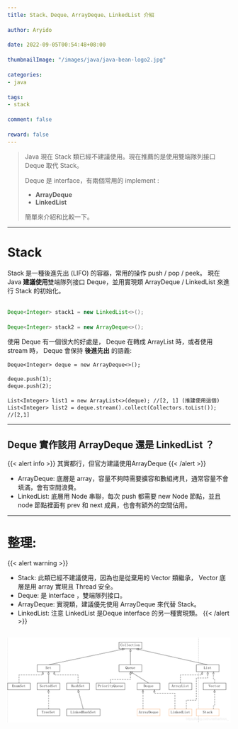 ```yaml
---
title: Stack、Deque、ArrayDeque、LinkedList 介紹

author: Aryido

date: 2022-09-05T00:54:48+08:00

thumbnailImage: "/images/java/java-bean-logo2.jpg"

categories:
- java

tags:
- stack

comment: false

reward: false
---
```

<!--BODY-->
> Java 現在 Stack 類已經不建議使用。現在推薦的是使用雙端隊列接口 Deque 取代 Stack。
>
> Deque 是 interface，有兩個常用的 implement :
> - **ArrayDeque**
> - **LinkedList**
>
> 簡單來介紹和比較一下。

<!--more-->

---

# Stack
Stack 是一種後進先出 (LIFO) 的容器，常用的操作 push / pop / peek。 現在 Java **建議使用**雙端隊列接口 Deque，並用實現類 ArrayDeque / LinkedList 來進行 Stack 的初始化。

```java

Deque<Integer> stack1 = new LinkedList<>();

Deque<Integer> stack2 = new ArrayDeque<>();

```

使用 Deque 有一個很大的好處是， Deque 在轉成 ArrayList 時，或者使用 stream 時， Deque 會保持 **後進先出** 的語義:
```
Deque<Integer> deque = new ArrayDeque<>();

deque.push(1);
deque.push(2);

List<Integer> list1 = new ArrayList<>(deque); //[2, 1] (推建使用這個)
List<Integer> list2 = deque.stream().collect(Collectors.toList()); //[2,1]

```

---

## Deque 實作該用 ArrayDeque 還是 LinkedList ？

{{< alert info >}}
其實都行，但官方建議使用ArrayDeque
{{< /alert >}}

- ArrayDeque: 底層是 array，容量不夠時需要擴容和數組拷貝，通常容量不會填滿，會有空間浪費。
- LinkedList: 底層用 Node 串聯，每次 push 都需要 new Node 節點，並且 node 節點裡面有 prev 和 next 成員，也會有額外的空間佔用。

---

# 整理:
{{< alert warning >}}
- Stack: 此類已經不建議使用，因為也是從棄用的 Vector 類繼承， Vector 底層是用 array 實現且 Thread 安全。
- Deque: 是 interface ，雙端隊列接口。
- ArrayDeque: 實現類，建議優先使用 ArrayDeque 來代替 Stack。
- LinkedList: 注意 LinkedList 是Deque interface 的另一種實現類。
{{< /alert >}}

![class圖展示](/images/java/collection-tree.jpg)
---